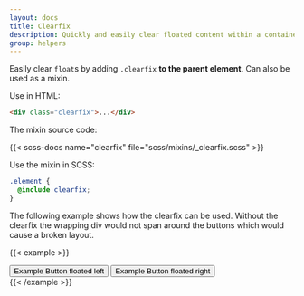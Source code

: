 ```yaml
---
layout: docs
title: Clearfix
description: Quickly and easily clear floated content within a container by adding a clearfix utility.
group: helpers
---
```


Easily clear `float`s by adding `.clearfix` **to the parent element**. Can also be used as a mixin.

Use in HTML:

```html
<div class="clearfix">...</div>
```

The mixin source code:

{{< scss-docs name="clearfix" file="scss/mixins/_clearfix.scss" >}}

Use the mixin in SCSS:

```scss
.element {
  @include clearfix;
}
```

The following example shows how the clearfix can be used. Without the clearfix the wrapping div would not span around the buttons which would cause a broken layout.

{{< example >}}
<div class="bg-info clearfix">
  <button type="button" class="btn btn-secondary float-left">Example Button floated left</button>
  <button type="button" class="btn btn-secondary float-right">Example Button floated right</button>
</div>
{{< /example >}}
